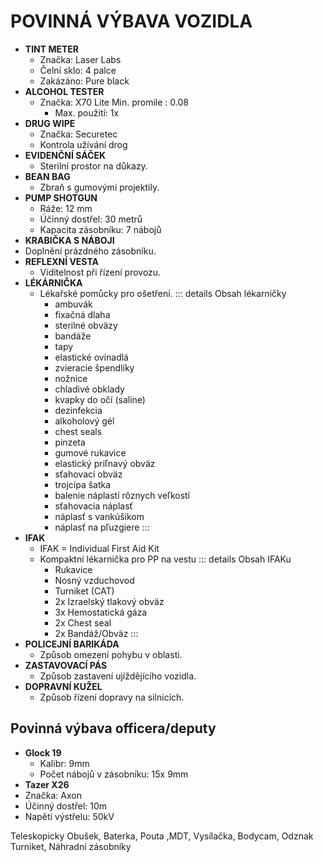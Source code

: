 ﻿
# POVINNÁ VÝBAVA VOZIDLA

- **TINT METER**
  - Značka: Laser Labs
  - Čelní sklo: 4 palce
  - Zakázáno: Pure black  
- **ALCOHOL TESTER**
  - Značka: X70 Lite Min. promile : 0.08
    - Max. použití: 1x  
- **DRUG WIPE**
  - Značka: Securetec
  - Kontrola užívání drog
- **EVIDENČNÍ SÁČEK**
  - Sterilní prostor na důkazy.  
- **BEAN BAG**
  - Zbraň s gumovými projektily.  
- **PUMP SHOTGUN**
  - Ráže: 12 mm
  - Účinný dostřel: 30 metrů
  - Kapacita zásobníku: 7 nábojů  
- **KRABIČKA S NÁBOJI**
- Doplnění prázdného zásobníku.
- **REFLEXNÍ VESTA**
  - Viditelnost při řízení provozu.
- **LÉKÁRNIČKA**
  - Lékařské pomůcky pro ošetření.
  ::: details Obsah lékarničky
    - ambuvák
    - fixačná dlaha
    - sterilné obväzy
    - bandáže
    - tapy
    - elastické ovínadlá
    - zvieracie špendlíky
    - nožnice
    - chladivé obklady
    - kvapky do očí (saline)
    - dezinfekcia
    - alkoholový gél
    - chest seals
    - pinzeta
    - gumové rukavice
    - elastický priľnavý obväz
    - sťahovací obväz
    - trojcípa šatka
    - balenie náplastí rôznych veľkostí
    - sťahovacia náplasť
    - náplasť s vankúšikom
    - náplasť na pľuzgiere
  :::
- **IFAK**
  - IFAK = Individual First Aid Kit
  - Kompaktní lékarnička pro PP na vestu
  ::: details Obsah IFAKu
    - Rukavice
    - Nosný vzduchovod
    - Turniket (CAT)
    - 2x Izraelský tlakový obväz
    - 3x Hemostatická gáza
    - 2x Chest seal
    - 2x Bandáž/Obväz
  :::
- **POLICEJNÍ BARIKÁDA**
  - Způsob omezení pohybu v oblasti.  
- **ZASTAVOVACÍ PÁS**
  - Způsob zastavení ujíždějícího vozidla.
- **DOPRAVNÍ KUŽEL**
  - Způsob řízení dopravy na silnicích.

## Povinná výbava officera/deputy

- **Glock 19**
  - Kalibr: 9mm
  - Počet nábojů v zásobníku: 15x 9mm
- **Tazer X26**
- Značka: Axon
- Účinný dostřel: 10m
- Napětí výstřelu: 50kV

Teleskopicky Obušek, Baterka, Pouta ,MDT, Vysílačka, Bodycam, Odznak Turniket, Náhradní zásobníky
